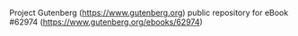 Project Gutenberg (https://www.gutenberg.org) public repository for eBook #62974 (https://www.gutenberg.org/ebooks/62974)
